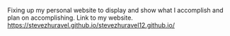 Fixing up my personal website to display and show what I accomplish and plan on accomplishing. Link to my website.
 https://stevezhuravel.github.io/stevezhuravel12.github.io/
